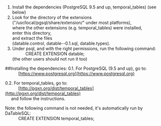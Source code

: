 1. Install the dependencies (PostgreSQL 9.5 and up, temporal_tables) (see below)
2. Look for the directory of the extensions<br/>
   ("/usr/local/pgsql/share/extension/" under most platforms),<br/>
   where the other extensions (e.g. temporal_tables) were installed,<br/>
   enter this directory,<br/>
   and extract the files<br/>
   (datable.control, datable--0.1.sql, datable.types).
3. Under psql, and with the right permissions, run the following command:<br/>
&nbsp;&nbsp;&nbsp;&nbsp;&nbsp;&nbsp;&nbsp;&nbsp;&nbsp;&nbsp;&nbsp;CREATE EXTENSION datable;<br/>
   (the other users should not run it too)
   
##Installing the dependencies:
0.1. For PostgreSQL (9.5 and up), go to:<br/>
&nbsp;&nbsp;&nbsp;&nbsp;&nbsp;&nbsp;&nbsp;&nbsp;&nbsp;&nbsp;&nbsp;[https://www.postgresql.org](https://www.postgresql.org)

0.2. For temporal_tables, go to:<br/>
&nbsp;&nbsp;&nbsp;&nbsp;&nbsp;&nbsp;&nbsp;&nbsp;&nbsp;&nbsp;&nbsp;[http://pgxn.org/dist/temporal_tables](http://pgxn.org/dist/temporal_tables)<br/>
&nbsp;&nbsp;&nbsp;&nbsp;&nbsp;and follow the instructions.<br/>

Note: the following command is not needed, it's automatically run by DaTableSQL:<br/>
&nbsp;&nbsp;&nbsp;&nbsp;&nbsp;&nbsp;&nbsp;&nbsp;&nbsp;&nbsp;&nbsp;CREATE EXTENSION temporal_tables;

